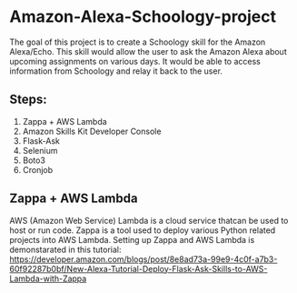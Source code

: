 # Amazon-Alexa-Schoology-project
The goal of this project is to create a Schoology skill for the Amazon Alexa/Echo. This skill would allow the user to ask the Amazon Alexa about upcoming assignments on various days. It would be able to access information from Schoology and relay it back to the user.
## Steps:
1. Zappa + AWS Lambda
2. Amazon Skills Kit Developer Console
3. Flask-Ask
4. Selenium
5. Boto3
6. Cronjob
## Zappa + AWS Lambda
AWS (Amazon Web Service) Lambda is a cloud service thatcan be used to host or run code. Zappa is a tool used to deploy various Python related projects into AWS Lambda.
Setting up Zappa and AWS Lambda is demonstarated in this tutorial: https://developer.amazon.com/blogs/post/8e8ad73a-99e9-4c0f-a7b3-60f92287b0bf/New-Alexa-Tutorial-Deploy-Flask-Ask-Skills-to-AWS-Lambda-with-Zappa
